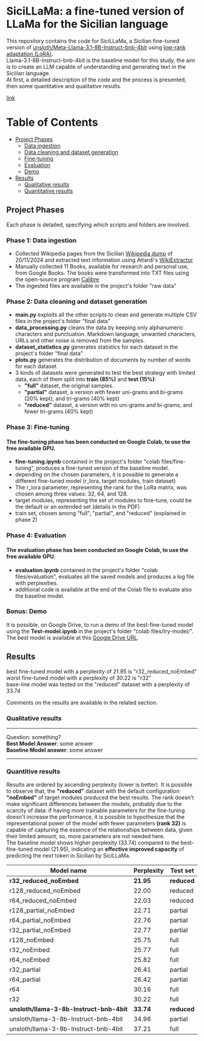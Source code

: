 # SiciLLaMa: a fine-tuned version of LLaMa for the Sicilian language
This repository contains the code for SiciLLaMa, a Sicilian fine-tuned version of [unsloth/Meta-Llama-3.1-8B-Instruct-bnb-4bit](https://huggingface.co/unsloth/Meta-Llama-3.1-8B-Instruct-bnb-4bit) using [low-rank adaptation (LoRA)](https://arxiv.org/pdf/2106.09685).</br>
Llama-3.1-8B-Instruct-bnb-4bit is the baseline model for this study, the aim is to create an LLM capable of understanding and generating text in the Sicilian language.</br>
At first, a detailed description of the code and the process is presented, then some quantitative and qualitative results.

[link](#results)
# Table of Contents
- [Project Phases](#project-phases)
  - [Data ingestion](#phase-1-data-ingestion)
  - [Data cleaning and dataset generation](#phase-2-data-cleaning-and-dataset-generation)
  - [Fine-tuning](#phase-3-fine-tuning)
  - [Evaluation](#phase-4-evaluation)
  - [Demo](#bonus-demo)
- [Results](#results)
  - [Qualitative results](#qualitative-results)
  - [Quantitative results](#quantitive-results)



## Project Phases
Each phase is detailed, specifying which scripts and folders are involved.
### Phase 1: Data ingestion
- Collected Wikipedia pages from the Sicilian [Wikipedia dump](https://dumps.wikimedia.org/scnwiki/20241120/) of 20/11/2024 and extracted text information using Attardi's [WikiExtractor](https://github.com/attardi/wikiextractor)
- Manually collected 11 Books, available for research and personal use, from Google Books. The books were transformed into TXT files using the open-source program [Calibre](https://calibre-ebook.com/)
- The ingested files are available in the project's folder "raw data"

### Phase 2: Data cleaning and dataset generation
- **main.py** exploits all the other scripts to clean and generate multiple CSV files in the project's folder "final data"
- **data_processing.py** cleans the data by keeping only alphanumeric characters and punctuation. Markdown language, unwanted characters, URLs and other noise is removed from the samples.
- **dataset_statistics.py** generates statistics for each dataset in the project's folder "final data"
- **plots.py** generates the distribution of documents by number of words for each dataset.
- 3 kinds of datasets were generated to test the best strategy with limited data, each of them split into **train (85%)** and **test (15%)**:
  - **"full"** dataset, the original samples.
  - **"partial"** dataset, a version with fewer uni-grams and bi-grams (20% kept), and tri-grams (40% kept)
  - **"reduced"** dataset, a version with no uni-grams and bi-grams, and fewer tri-grams (40% kept)

### Phase 3: Fine-tuning
#### The fine-tuning phase has been conducted on Google Colab, to use the free available GPU.
- **fine-tuning.ipynb** contained in the project's folder "colab files/fine-tuning", produces a fine-tuned version of the baseline model.
- depending on the chosen parameters, it is possible to generate a different fine-tuned model (r_lora, target modules, train dataset)
- The r_lora parameter, representing the rank for the LoRa matrix, was chosen among three values: 32, 64, and 128.
- target modules, representing the set of modules to fine-tune, could be the default or an extended set (details in the PDF)
- train set, chosen among "full", "partial", and "reduced" (explained in phase 2)

### Phase 4: Evaluation
#### The evaluation phase has been conducted on Google Colab, to use the free available GPU.
- **evaluation.ipynb** contained in the project's folder "colab files/evaluation", evaluates all the saved models and produces a log file with perplexities.
- additional code is available at the end of the Colab file to evaluate also the baseline model.

### Bonus: Demo
It is possible, on Google Drive, to run a demo of the best-fine-tuned model using the **Test-model.ipynb** in the project's folder "colab files/try-model/".
The best model is available at this [Google Drive URL](https://drive.google.com/drive/folders/1OWJidhynEyP_gSemAKMHDvdxEiVmyvmj?usp=sharing).

## Results
best fine-tuned model with a perplexity of 21.95 is "r32_reduced_noEmbed" </br>
worst fine-tuned model with a perplexity of 30.22 is "r32" </br>
base-line model was tested on the "reduced" dataset with a perplexity of 33.74 </br>

Comments on the results are available in the related section. </br>

### Qualitative results

---

Question: something? </br>
**Best Model Answer**: some answer </br>
**Baseline Model answer**: some answer </br>

---




### Quantitive results
Results are ordered by ascending perplexity (lower is better). It is possible to observe that, the **"reduced"** dataset with the default configuration **"noEmbed"** of target modules produced the best results. The rank doesn't make significant differences between the models, probably due to the scarcity of data: if having more trainable parameters for the fine-tuning doesn't increase the performance, it is possible to hypothesize that the representational power of the model with fewer parameters **(rank 32)** is capable of capturing the essence of the relationships between data, given their limited amount; so, more parameters are not needed here.</br>
The baseline model shows higher perplexity (33.74) compared to the best-fine-tuned model (21.95), indicating an **effective improved capacity** of predicting the next token in Sicilian by SiciLLaMa.

| Model name                             | Perplexity  | Test set  |
|----------------------------------------|---------|---------|
| **r32_reduced_noEmbed**                    | **21.95**   | **reduced** |
| r128_reduced_noEmbed                   | 22.00   | reduced |
| r64_reduced_noEmbed                    | 22.03   | reduced |
| r128_partial_noEmbed                   | 22.71   | partial |
| r64_partial_noEmbed                    | 22.76   | partial |
| r32_partial_noEmbed                    | 22.77   | partial |
| r128_noEmbed                           | 25.75   | full    |
| r32_noEmbed                            | 25.77   | full    |
| r64_noEmbed                            | 25.82   | full    |
| r32_partial                            | 26.41   | partial |
| r64_partial                            | 26.42   | partial |
| r64                                    | 30.16   | full    |
| r32                                    | 30.22   | full    |
| **unsloth/llama-3-8b-Instruct-bnb-4bit**   | **33.74**   | **reduced** |
| unsloth/llama-3-8b-Instruct-bnb-4bit   | 34.96   | partial |
| unsloth/llama-3-8b-Instruct-bnb-4bit   | 37.21   | full    |
